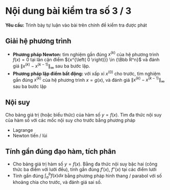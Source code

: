 # Nội dung bài kiểm tra số 3 / 3
**Yêu cầu:** Trình bày tự luận vào bài trên chính đề kiểm tra được phát
## Giải hệ phương trình
* **Phương pháp Newton:** tìm nghiệm gần đúng ${x^{\left( k \right)}}$ của hệ phương trình $f(x) = 0$ tại lân cận điểm ${x^{\left( 0 \right)}} \in {\Bbb R^n}$ và đánh giá ${\left\| {{x^{\left( k \right)}} - {x^{\left( {k - 1} \right)}}} \right\|_\infty }$ sau ba bước lặp.
* **Phương pháp lặp điểm bất động:** với xấp xỉ ${x^{\left( 0 \right)}}$ cho trước, tìm nghiệm gần đúng ${x^{\left( k \right)}}$ của hệ phương trình $x = g(x)$, và đánh giá ${\left\| {{x^{\left( k \right)}} - {x^{\left( {k - 1} \right)}}} \right\|_\infty }$ sau ba bước lặp

## Nội suy
Cho bảng giá trị (hoặc biểu thức) của hàm số $y = f(x)$. Tìm đa thức nội suy của hàm số với các mốc nội suy cho trước bằng phương pháp
* Lagrange
* Newton tiến / lùi

## Tính gần đúng đạo hàm, tích phân
* Cho bảng giá trị hàm số $y = f(x)$. Bằng đa thức nội suy bậc hai (công thức ba điểm với lưới đều), tính gần đúng $f'(x)$, $f''(x)$ tại các điểm lưới
* Tính gần đúng $\displaystyle \int_a^b {f\left( x \right)dx}$ bằng phương pháp hình thang / parabol với số khoảng chia cho trước, và đánh giá sai số.


